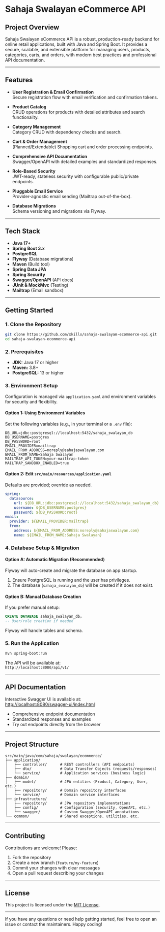 # Sahaja Swalayan eCommerce API

## Project Overview

Sahaja Swalayan eCommerce API is a robust, production-ready backend for online retail applications, built with Java and Spring Boot. It provides a secure, scalable, and extensible platform for managing users, products, categories, carts, and orders, with modern best practices and professional API documentation.

---

## Features

- **User Registration & Email Confirmation**  
  Secure registration flow with email verification and confirmation tokens.

- **Product Catalog**  
  CRUD operations for products with detailed attributes and search functionality.

- **Category Management**  
  Category CRUD with dependency checks and search.

- **Cart & Order Management**  
  (Planned/Extendable) Shopping cart and order processing endpoints.

- **Comprehensive API Documentation**  
  Swagger/OpenAPI with detailed examples and standardized responses.

- **Role-Based Security**  
  JWT-ready, stateless security with configurable public/private endpoints.

- **Pluggable Email Service**  
  Provider-agnostic email sending (Mailtrap out-of-the-box).

- **Database Migrations**  
  Schema versioning and migrations via Flyway.

---

## Tech Stack

- **Java 17+**
- **Spring Boot 3.x**
- **PostgreSQL**
- **Flyway** (Database migrations)
- **Maven** (Build tool)
- **Spring Data JPA**
- **Spring Security**
- **Swagger/OpenAPI** (API docs)
- **JUnit & MockMvc** (Testing)
- **Mailtrap** (Email sandbox)

---

## Getting Started

### 1. Clone the Repository

```bash
git clone https://github.com/xkillx/sahaja-swalayan-ecommerce-api.git
cd sahaja-swalayan-ecommerce-api
```

### 2. Prerequisites

- **JDK:** Java 17 or higher  
- **Maven:** 3.8+  
- **PostgreSQL:** 13 or higher

### 3. Environment Setup

Configuration is managed via `application.yaml` and environment variables for security and flexibility.

#### Option 1: Using Environment Variables

Set the following variables (e.g., in your terminal or a `.env` file):

```env
DB_URL=jdbc:postgresql://localhost:5432/sahaja_swalayan_db
DB_USERNAME=postgres
DB_PASSWORD=root
EMAIL_PROVIDER=mailtrap
EMAIL_FROM_ADDRESS=noreply@sahajaswalayan.com
EMAIL_FROM_NAME=Sahaja Swalayan
MAILTRAP_API_TOKEN=your-mailtrap-token
MAILTRAP_SANDBOX_ENABLED=true
```

#### Option 2: Edit `src/main/resources/application.yaml`

Defaults are provided; override as needed.

```yaml
spring:
  datasource:
    url: ${DB_URL:jdbc:postgresql://localhost:5432/sahaja_swalayan_db}
    username: ${DB_USERNAME:postgres}
    password: ${DB_PASSWORD:root}
email:
  provider: ${EMAIL_PROVIDER:mailtrap}
  from:
    address: ${EMAIL_FROM_ADDRESS:noreply@sahajaswalayan.com}
    name: ${EMAIL_FROM_NAME:Sahaja Swalayan}
```

### 4. Database Setup & Migration

#### **Option A: Automatic Migration (Recommended)**

Flyway will auto-create and migrate the database on app startup.

1. Ensure PostgreSQL is running and the user has privileges.
2. The database (`sahaja_swalayan_db`) will be created if it does not exist.

#### **Option B: Manual Database Creation**

If you prefer manual setup:

```sql
CREATE DATABASE sahaja_swalayan_db;
-- User/role creation if needed
```

Flyway will handle tables and schema.

### 5. Run the Application

```bash
mvn spring-boot:run
```

The API will be available at:  
`http://localhost:8080/api/v1/`

---

## API Documentation

Interactive Swagger UI is available at:  
[http://localhost:8080/swagger-ui/index.html](http://localhost:8080/swagger-ui/index.html)

- Comprehensive endpoint documentation
- Standardized responses and examples
- Try out endpoints directly from the browser

---

## Project Structure

```
src/main/java/com/sahaja/swalayan/ecommerce/
├── application/
│   ├── controller/      # REST controllers (API endpoints)
│   ├── dto/             # Data Transfer Objects (requests/responses)
│   └── service/         # Application services (business logic)
├── domain/
│   ├── model/           # JPA entities (Product, Category, User, etc.)
│   ├── repository/      # Domain repository interfaces
│   └── service/         # Domain service interfaces
├── infrastructure/
│   ├── repository/      # JPA repository implementations
│   ├── config/          # Configuration (security, OpenAPI, etc.)
│   └── swagger/         # Custom Swagger/OpenAPI annotations
└── common/              # Shared exceptions, utilities, etc.
```

---

## Contributing

Contributions are welcome! Please:

1. Fork the repository
2. Create a new branch (`feature/my-feature`)
3. Commit your changes with clear messages
4. Open a pull request describing your changes

---

## License

This project is licensed under the [MIT License](LICENSE).

---

If you have any questions or need help getting started, feel free to open an issue or contact the maintainers. Happy coding!
